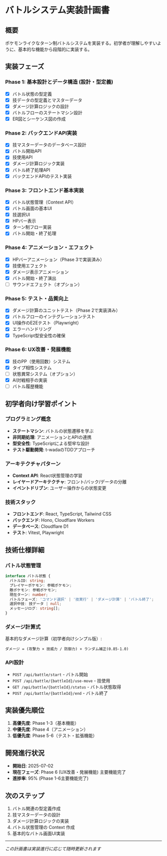 # バトルシステム実装計画書

## 概要
ポケモンライクなターン制バトルシステムを実装する。初学者が理解しやすいように、基本的な機能から段階的に実装する。

## 実装フェーズ

### Phase 1: 基本設計とデータ構造 (設計・型定義)
- [x] バトル状態の型定義
- [x] 技データの型定義とマスターデータ
- [x] ダメージ計算ロジックの設計
- [x] バトルフローのステートマシン設計
- [x] ER図とシーケンス図の作成

### Phase 2: バックエンドAPI実装
- [x] 技マスターデータのデータベース設計
- [x] バトル開始API
- [x] 技使用API
- [x] ダメージ計算ロジック実装
- [x] バトル終了処理API
- [x] バックエンドAPIのテスト実装

### Phase 3: フロントエンド基本実装
- [x] バトル状態管理（Context API）
- [x] バトル画面の基本UI
- [x] 技選択UI
- [x] HPバー表示
- [x] ターン制フロー実装
- [x] バトル開始・終了処理

### Phase 4: アニメーション・エフェクト
- [x] HPバーアニメーション（Phase 3で実装済み）
- [x] 技使用エフェクト
- [x] ダメージ表示アニメーション
- [x] バトル開始・終了演出
- [ ] サウンドエフェクト（オプション）

### Phase 5: テスト・品質向上
- [x] ダメージ計算のユニットテスト（Phase 2で実装済み）
- [x] バトルフローのインテグレーションテスト
- [x] UI操作のE2Eテスト（Playwright）
- [x] エラーハンドリング
- [x] TypeScript型安全性の確保

### Phase 6: UX改善・発展機能
- [x] 技のPP（使用回数）システム
- [x] タイプ相性システム
- [ ] 状態異常システム（オプション）
- [x] AI対戦相手の実装
- [ ] バトル履歴機能

## 初学者向け学習ポイント

### プログラミング概念
- **ステートマシン**: バトルの状態遷移を学ぶ
- **非同期処理**: アニメーションとAPIの連携
- **型安全性**: TypeScriptによる堅牢な設計
- **テスト駆動開発**: t-wadaのTDDアプローチ

### アーキテクチャパターン
- **Context API**: React状態管理の学習
- **レイヤードアーキテクチャ**: フロント/バック/データの分離
- **イベントドリブン**: ユーザー操作からの状態変更

### 技術スタック
- **フロントエンド**: React, TypeScript, Tailwind CSS
- **バックエンド**: Hono, Cloudflare Workers
- **データベース**: Cloudflare D1
- **テスト**: Vitest, Playwright

## 技術仕様詳細

### バトル状態管理
```typescript
interface バトル状態 {
  バトルID: string;
  プレイヤーポケモン: 参戦ポケモン;
  敵ポケモン: 参戦ポケモン;
  現在ターン: number;
  バトルフェーズ: 'コマンド選択' | '技実行' | 'ダメージ計算' | 'バトル終了';
  選択中技: 技データ | null;
  メッセージログ: string[];
}
```

### ダメージ計算式
基本的なダメージ計算（初学者向けシンプル版）:
```
ダメージ = (攻撃力 × 技威力 / 防御力) × ランダム補正(0.85-1.0)
```

### API設計
- `POST /api/battle/start` - バトル開始
- `POST /api/battle/{battleId}/use-move` - 技使用
- `GET /api/battle/{battleId}/status` - バトル状態取得
- `POST /api/battle/{battleId}/end` - バトル終了

## 実装優先順位

1. **高優先度**: Phase 1-3（基本機能）
2. **中優先度**: Phase 4（アニメーション）
3. **低優先度**: Phase 5-6（テスト・拡張機能）

## 開発進行状況

- **開始日**: 2025-07-02
- **現在フェーズ**: Phase 6 (UX改善・発展機能) 主要機能完了
- **進捗率**: 95% (Phase 1-6主要機能完了)

## 次のステップ

1. バトル関連の型定義作成
2. 技マスターデータの設計
3. ダメージ計算ロジックの実装
4. バトル状態管理の Context 作成
5. 基本的なバトル画面UI実装

---

*この計画書は実装進行に応じて随時更新されます*